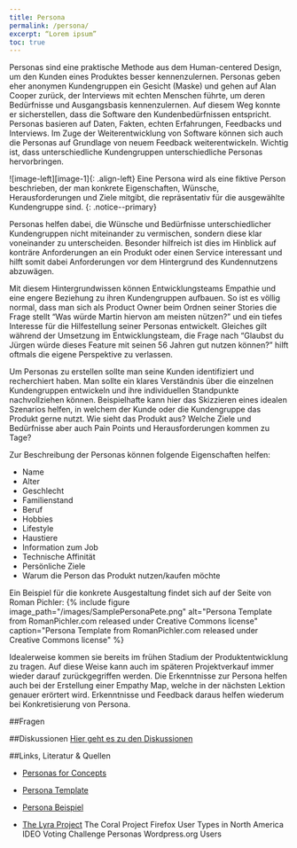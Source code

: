 ```yaml
---
title: Persona
permalink: /persona/
excerpt: “Lorem ipsum”
toc: true
---
```


Personas sind eine praktische Methode aus dem Human-centered Design, um den Kunden eines Produktes besser kennenzulernen. Personas geben eher anonymen Kundengruppen ein Gesicht (Maske) und gehen auf Alan Cooper zurück, der Interviews mit echten Menschen führte, um deren Bedürfnisse und Ausgangsbasis kennenzulernen. Auf diesem Weg konnte er sicherstellen, dass die Software den Kundenbedürfnissen entspricht. Personas basieren auf Daten, Fakten, echten Erfahrungen, Feedbacks und Interviews. Im Zuge der Weiterentwicklung von Software können sich auch die Personas auf Grundlage von neuem Feedback weiterentwickeln. Wichtig ist, dass unterschiedliche Kundengruppen unterschiedliche Personas hervorbringen. 

![image-left][image-1]{: .align-left}
Eine Persona wird als eine fiktive Person beschrieben, der man konkrete Eigenschaften, Wünsche, Herausforderungen und Ziele mitgibt, die repräsentativ für die ausgewählte Kundengruppe sind.
{: .notice--primary}

Personas helfen dabei, die Wünsche und Bedürfnisse unterschiedlicher Kundengruppen nicht miteinander zu vermischen, sondern diese klar voneinander zu unterscheiden. Besonder hilfreich ist dies im Hinblick auf konträre Anforderungen an ein Produkt oder einen Service interessant und hilft somit dabei Anforderungen vor dem Hintergrund des Kundennutzens abzuwägen.

Mit diesem Hintergrundwissen können Entwicklungsteams Empathie und eine engere Beziehung zu ihren Kundengruppen aufbauen. 
So ist es völlig normal, dass man sich als Product Owner beim Ordnen seiner Stories die Frage stellt “Was würde Martin hiervon am meisten nützen?” und ein tiefes Interesse für die Hilfestellung seiner Personas entwickelt. Gleiches gilt während der Umsetzung im Entwicklungsteam, die Frage nach “Glaubst du Jürgen würde dieses Feature mit seinen 56 Jahren gut nutzen können?” hilft oftmals die eigene Perspektive zu verlassen.

Um Personas zu erstellen sollte man seine Kunden identifiziert und recherchiert haben. Man sollte ein klares Verständnis über die einzelnen Kundengruppen entwickeln und ihre individuellen Standpunkte nachvollziehen können. Beispielhafte kann hier das Skizzieren eines idealen Szenarios helfen, in welchem der Kunde oder die Kundengruppe das Produkt gerne nutzt. Wie sieht das Produkt aus? Welche Ziele und Bedürfnisse aber auch Pain Points und Herausforderungen kommen zu Tage?

Zur Beschreibung der Personas können folgende Eigenschaften helfen:

* Name
* Alter
* Geschlecht
* Familienstand
* Beruf
* Hobbies
* Lifestyle
* Haustiere
* Information zum Job
* Technische Affinität
* Persönliche Ziele
* Warum die Person das Produkt nutzen/kaufen möchte

Ein Beispiel für die konkrete Ausgestaltung findet sich auf der Seite von Roman Pichler:
{%	include figure 	image_path="/images/SamplePersonaPete.png" alt="Persona Template from RomanPichler.com released under Creative Commons license" caption="Persona Template from RomanPichler.com released under Creative Commons license" %}


Idealerweise kommen sie bereits im frühen Stadium der Produktentwicklung zu tragen. Auf diese Weise kann auch im späteren Projektverkauf immer wieder darauf zurückgegriffen werden. Die Erkenntnisse zur Persona helfen auch bei der Erstellung einer Empathy Map, welche in der nächsten Lektion genauer erörtert wird. Erkenntnisse und Feedback daraus helfen wiederum bei Konkretisierung von Persona.



##Fragen

##Diskussionen
[Hier geht es zu den Diskussionen]()

##Links, Literatur & Quellen
* [Personas for Concepts](https://challenges.openideo.com/blog/personas-for-concepts)
* [Persona Template](https://www.romanpichler.com/tools/the-persona-template)
* [Persona Beispiel](https://www.romanpichler.com/blog/persona-template-for-agile-product-management/)
 
* [The Lyra Project]()
The Coral Project
Firefox User Types in North America
IDEO Voting Challenge Personas
Wordpress.org Users

